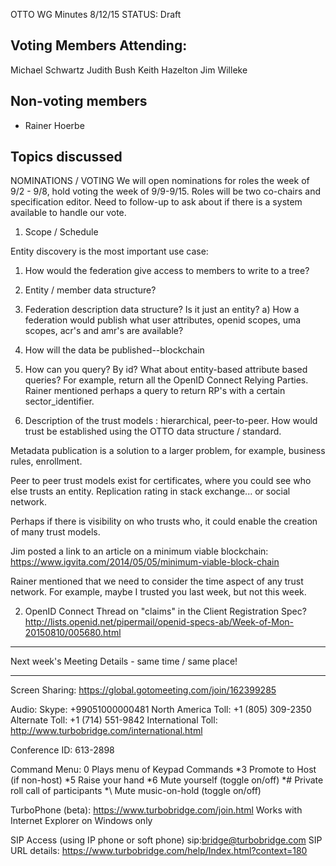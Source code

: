 OTTO WG Minutes 8/12/15
STATUS: Draft

## Voting Members Attending:
Michael Schwartz
Judith Bush
Keith Hazelton
Jim Willeke

## Non-voting members
- Rainer Hoerbe

## Topics discussed


NOMINATIONS / VOTING
We will open nominations for roles the week of 9/2 - 9/8, hold voting the week of 9/9-9/15.
Roles will be two co-chairs and specification editor. Need to follow-up to ask
about if there is a system available to handle our vote.

1) Scope / Schedule

Entity discovery is the most important use case:
  1) How would the federation give access to members to write to a tree?

  2) Entity / member data structure?

  3) Federation description data structure? Is it just an entity?
      a) How a federation would publish what user attributes, openid scopes,
       uma scopes, acr's and amr's are available?

  4) How will the data be published--blockchain

  5) How can you query? By id? What about entity-based attribute based queries?
     For example, return all the OpenID Connect Relying Parties. Rainer mentioned
     perhaps a query to return RP's with a certain sector_identifier.

  6) Description of the trust models : hierarchical, peer-to-peer. How would trust
  be established using the OTTO data structure / standard.

Metadata publication is a solution to a larger problem, for example, business rules, enrollment.

Peer to peer trust models exist for certificates, where you could see who else trusts an entity.
Replication rating in stack exchange... or social network.

Perhaps if there is visibility on who trusts who, it could enable the creation of many trust models.

Jim posted a link to an article on a minimum viable blockchain:
 https://www.igvita.com/2014/05/05/minimum-viable-block-chain

Rainer mentioned that we need to consider the time aspect of any trust network. For example, maybe I trusted
you last week, but not this week.

2) OpenID Connect Thread on "claims" in the Client Registration Spec?
  http://lists.openid.net/pipermail/openid-specs-ab/Week-of-Mon-20150810/005680.html







-------------------------------------------------------------------------------------

Next week's Meeting Details - same time / same place!

-------------------------------------------------------------------------------------

Screen Sharing: https://global.gotomeeting.com/join/162399285

Audio: Skype: +99051000000481
North America Toll: +1 (805) 309-2350
Alternate Toll: +1 (714) 551-9842
International Toll: http://www.turbobridge.com/international.html

Conference ID: 613-2898

Command Menu: 0 Plays menu of Keypad Commands *3 Promote to Host (if non-host) *5 Raise your hand *6 Mute yourself 
(toggle on/off) *# Private roll call of participants *\ Mute music-on-hold (toggle on/off)

TurboPhone (beta): https://www.turbobridge.com/join.html Works with Internet Explorer on Windows only

SIP Access (using IP phone or soft phone) sip:bridge@turbobridge.com
SIP URL details: https://www.turbobridge.com/help/Index.html?context=180
